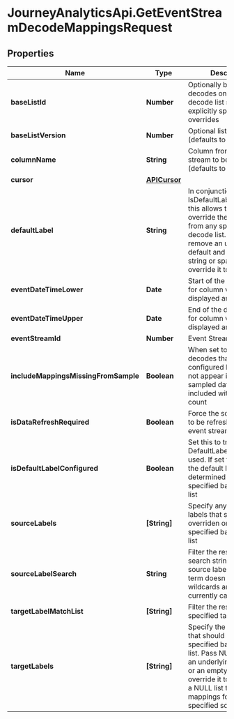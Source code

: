 # JourneyAnalyticsApi.GetEventStreamDecodeMappingsRequest

## Properties

Name | Type | Description | Notes
------------ | ------------- | ------------- | -------------
**baseListId** | **Number** | Optionally base the decodes on a specified decode list subject to any explicitly specified overrides | [optional] 
**baseListVersion** | **Number** | Optional list version (defaults to latest) | [optional] 
**columnName** | **String** | Column from the event stream to be decoded (defaults to Location) | [optional] 
**cursor** | [**APICursor**](APICursor.md) |  | [optional] 
**defaultLabel** | **String** | In conjunction with IsDefaultLabelConfigured this allows the API to override the default label from any specified base decode list. Pass NULL to remove an underlying list default and an empty string or space to override it to NULL | [optional] 
**eventDateTimeLower** | **Date** | Start of the date window for column values to be displayed and decoded | [optional] 
**eventDateTimeUpper** | **Date** | End of the date window for column values to be displayed and decoded | [optional] 
**eventStreamId** | **Number** | Event Stream Id | [optional] 
**includeMappingsMissingFromSample** | **Boolean** | When set to true any decodes that have been configured but which do not appear in the sampled data will be included with a zero count | [optional] 
**isDataRefreshRequired** | **Boolean** | Force the source labels to be refreshed from the event stream data | [optional] 
**isDefaultLabelConfigured** | **Boolean** | Set this to true if DefaultLabel is being used. If set to false then the default label will be determined by any specified base decode list | [optional] 
**sourceLabels** | **[String]** | Specify any source labels that should be overriden on the specified base decode list | [optional] 
**sourceLabelSearch** | **String** | Filter the result by using search string against the source labels. Search term doesn not required wildcards and is currently case sensitive | [optional] 
**targetLabelMatchList** | **[String]** | Filter the result the specified target labels | [optional] 
**targetLabels** | **[String]** | Specify the target labels that should override the specified base decode list. Pass NULL to remove an underlying list decode or an empty string to override it to NULL. Pass a NULL list to remove mappings for all the specified source labels | [optional] 


